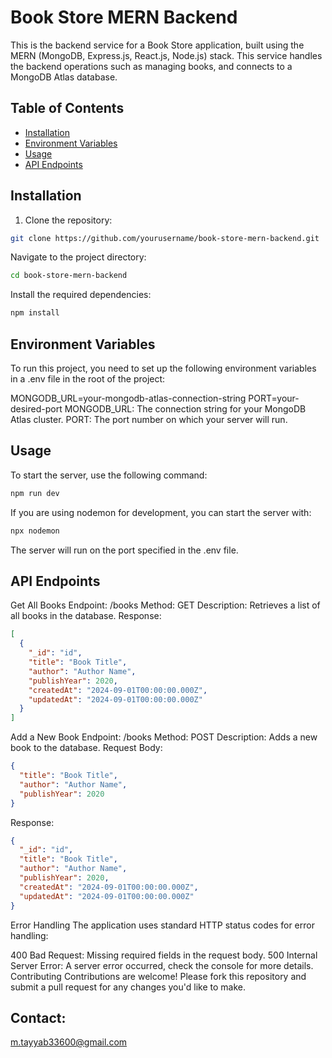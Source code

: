 # Book Store MERN Backend

This is the backend service for a Book Store application, built using the MERN (MongoDB, Express.js, React.js, Node.js) stack. This service handles the backend operations such as managing books, and connects to a MongoDB Atlas database.

## Table of Contents

- [Installation](#installation)
- [Environment Variables](#environment-variables)
- [Usage](#usage)
- [API Endpoints](#api-endpoints)

## Installation

1. Clone the repository:
```bash
git clone https://github.com/yourusername/book-store-mern-backend.git
```
Navigate to the project directory:
```bash
cd book-store-mern-backend
```

Install the required dependencies:

```bash
npm install
```

## Environment Variables

To run this project, you need to set up the following environment variables in a .env file in the root of the project:

MONGODB_URL=your-mongodb-atlas-connection-string
PORT=your-desired-port
MONGODB_URL: The connection string for your MongoDB Atlas cluster.
PORT: The port number on which your server will run.

## Usage

To start the server, use the following command:

```bash
npm run dev
```

If you are using nodemon for development, you can start the server with:

```bash
npx nodemon
```

The server will run on the port specified in the .env file.

## API Endpoints

Get All Books
Endpoint: /books
Method: GET
Description: Retrieves a list of all books in the database.
Response:

```json
[
  {
    "_id": "id",
    "title": "Book Title",
    "author": "Author Name",
    "publishYear": 2020,
    "createdAt": "2024-09-01T00:00:00.000Z",
    "updatedAt": "2024-09-01T00:00:00.000Z"
  }
]
```

Add a New Book
Endpoint: /books
Method: POST
Description: Adds a new book to the database.
Request Body:

```json
{
  "title": "Book Title",
  "author": "Author Name",
  "publishYear": 2020
}
```

Response:

```json
{
  "_id": "id",
  "title": "Book Title",
  "author": "Author Name",
  "publishYear": 2020,
  "createdAt": "2024-09-01T00:00:00.000Z",
  "updatedAt": "2024-09-01T00:00:00.000Z"
}
```

Error Handling
The application uses standard HTTP status codes for error handling:

400 Bad Request: Missing required fields in the request body.
500 Internal Server Error: A server error occurred, check the console for more details.
Contributing
Contributions are welcome! Please fork this repository and submit a pull request for any changes you'd like to make.

## Contact:
m.tayyab33600@gmail.com
